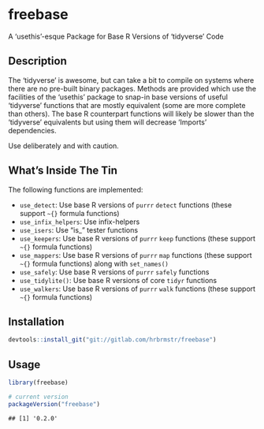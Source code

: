 
# freebase

A ‘usethis’-esque Package for Base R Versions of ‘tidyverse’ Code

## Description

The ‘tidyverse’ is awesome, but can take a bit to compile on systems
where there are no pre-built binary packages. Methods are provided which
use the facilities of the ‘usethis’ package to snap-in base versions of
useful ‘tidyverse’ functions that are mostly equivalent (some are more
complete than others). The base R counterpart functions will likely be
slower than the ‘tidyverse’ equivalents but using them will decrease
‘Imports’ dependencies.

Use deliberately and with caution.

## What’s Inside The Tin

The following functions are implemented:

  - `use_detect`: Use base R versions of `purrr` `detect` functions
    (these support `~{}` formula functions)
  - `use_infix_helpers`: Use infix-helpers
  - `use_isers`: Use “is\_” tester functions
  - `use_keepers`: Use base R versions of `purrr` `keep` functions
    (these support `~{}` formula functions)
  - `use_mappers`: Use base R versions of `purrr` `map` functions (these
    support `~{}` formula functions) along with `set_names()`
  - `use_safely`: Use base R versions of `purrr` `safely` functions
  - `use_tidylite()`: Use base R versions of core `tidyr` functions
  - `use_walkers`: Use base R versions of `purrr` `walk` functions
    (these support `~{}` formula functions)

## Installation

``` r
devtools::install_git("git://gitlab.com/hrbrmstr/freebase")
```

## Usage

``` r
library(freebase)

# current version
packageVersion("freebase")
```

    ## [1] '0.2.0'
